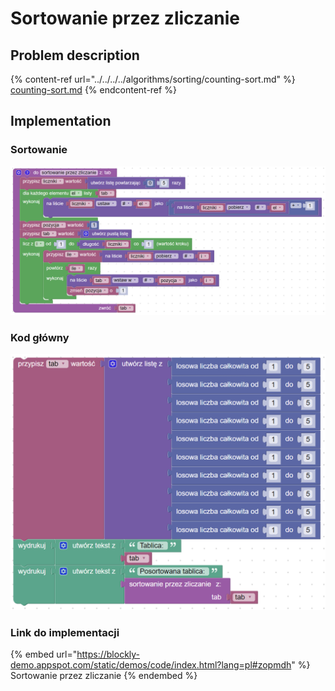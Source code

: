# Sortowanie przez zliczanie

## Problem description

{% content-ref url="../../../../algorithms/sorting/counting-sort.md" %}
[counting-sort.md](../../../../algorithms/sorting/counting-sort.md)
{% endcontent-ref %}

## Implementation

### Sortowanie

![](../../../../.gitbook/assets/counting_sort.png)

### Kod główny

![](../../../../.gitbook/assets/counting_sort_main.png)

### Link do implementacji

{% embed url="https://blockly-demo.appspot.com/static/demos/code/index.html?lang=pl#zopmdh" %}
Sortowanie przez zliczanie
{% endembed %}
